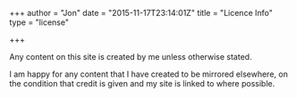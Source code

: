 +++
author = "Jon"
date = "2015-11-17T23:14:01Z"
title = "Licence Info"
type = "license"

+++

Any content on this site is created by me unless otherwise stated.

I am happy for any content that I have created to be mirrored elsewhere, on the condition that credit is given and my site is linked to where possible.
